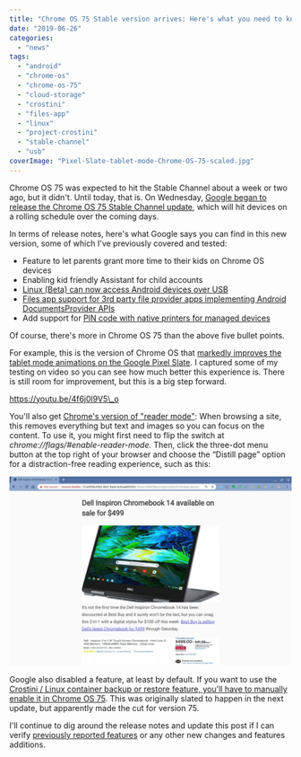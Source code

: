 ```yaml
---
title: "Chrome OS 75 Stable version arrives: Here's what you need to know"
date: "2019-06-26"
categories: 
  - "news"
tags: 
  - "android"
  - "chrome-os"
  - "chrome-os-75"
  - "cloud-storage"
  - "crostini"
  - "files-app"
  - "linux"
  - "project-crostini"
  - "stable-channel"
  - "usb"
coverImage: "Pixel-Slate-tablet-mode-Chrome-OS-75-scaled.jpg"
---
```


Chrome OS 75 was expected to hit the Stable Channel about a week or two ago, but it didn't. Until today, that is. On Wednesday, [Google began to release the Chrome OS 75 Stable Channel update](https://chromereleases.googleblog.com/2019/06/stable-channel-update-for-chrome-os-m75.html), which will hit devices on a rolling schedule over the coming days.

In terms of release notes, here's what Google says you can find in this new version, some of which I've previously covered and tested:

- Feature to let parents grant more time to their kids on Chrome OS devices
- Enabling kid friendly Assistant for child accounts
- [Linux (Beta) can now access Android devices over USB](https://www.aboutchromebooks.com/news/chrome-os-75-adds-usb-device-adb-android-support-linux-project-crostini/)
- [Files app support for 3rd party file provider apps implementing Android DocumentsProvider APIs](https://www.aboutchromebooks.com/news/chrome-os-75-mounts-android-cloud-storage-to-files-app-on-chromebooks/)
- Add support for [PIN code with native printers for managed devices](https://www.aboutchromebooks.com/news/chrome-os-75-release-enterprise-linux-vpn-pin-code-printing-android-usb/)

Of course, there's more in Chrome OS 75 than the above five bullet points.

For example, this is the version of Chrome OS that [markedly improves the tablet mode animations on the Google Pixel Slate](https://www.aboutchromebooks.com/news/chrome-os-75-pixel-slate-tablet-mode-animations-buttery-smooth-overview-lag/). I captured some of my testing on video so you can see how much better this experience is. There is still room for improvement, but this is a big step forward.

https://youtu.be/4f6j0l9V5\_o

You'll also get [Chrome's version of "reader mode"](https://www.aboutchromebooks.com/news/chrome-os-75-reader-mode-how-to/): When browsing a site, this removes everything but text and images so you can focus on the content. To use it, you might first need to flip the switch at _chrome://flags/#enable-reader-mode_. Then, click the three-dot menu button at the top right of your browser and choose the “Distill page” option for a distraction-free reading experience, such as this:

![](images/Chrome-OS-reader-mode-distill-page-1024x683.png)

Google also disabled a feature, at least by default. If you want to use the [Crostini / Linux container backup or restore feature, you'll have to manually enable it in Chrome OS 75](https://www.aboutchromebooks.com/news/chrome-os-76-will-disable-crostini-linux-backups-by-default/). This was originally slated to happen in the next update, but apparently made the cut for version 75.

I'll continue to dig around the release notes and update this post if I can verify [previously reported features](https://www.aboutchromebooks.com/tag/chrome-os-75/) or any other new changes and features additions.
